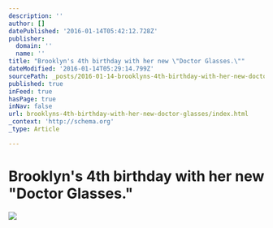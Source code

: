 ```yaml
---
description: ''
author: []
datePublished: '2016-01-14T05:42:12.728Z'
publisher:
  domain: ''
  name: ''
title: "Brooklyn's 4th birthday with her new \"Doctor Glasses.\""
dateModified: '2016-01-14T05:29:14.799Z'
sourcePath: _posts/2016-01-14-brooklyns-4th-birthday-with-her-new-doctor-glasses.md
published: true
inFeed: true
hasPage: true
inNav: false
url: brooklyns-4th-birthday-with-her-new-doctor-glasses/index.html
_context: 'http://schema.org'
_type: Article

---
```

# Brooklyn's 4th birthday with her new "Doctor Glasses."
![](https://the-grid-user-content.s3-us-west-2.amazonaws.com/403a02a4-3e78-42c9-b2b3-1eb8e6b55bf5.png)